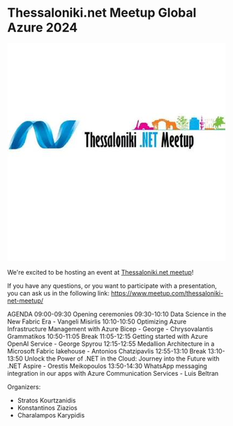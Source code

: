# Thessaloniki.net Meetup Global Azure 2024

![Thessaloniki.net](logo.png)

We're excited to be hosting an event at [Thessaloniki.net meetup]([https://globalazure.net/this-is-just-a-sample-link/](https://www.meetup.com/thessaloniki-net-meetup/))!

If you have any questions, or you want to participate with a presentation, you can ask us in the following link:
https://www.meetup.com/thessaloniki-net-meetup/

AGENDA
09:00-09:30 Opening ceremonies
09:30-10:10 Data Science in the New Fabric Era - Vangeli Misirlis
10:10-10:50 Optimizing Azure Infrastructure Management with Azure Bicep - George - Chrysovalantis Grammatikos
10:50-11:05 Break
11:05-12:15 Getting started with Azure OpenAI Service - George Spyrou
12:15-12:55 Medallion Architecture in a Microsoft Fabric lakehouse - Antonios Chatzipavlis
12:55-13:10 Break
13:10-13:50 Unlock the Power of .NET in the Cloud: Journey into the Future with .NET Aspire - Orestis Meikopoulos
13:50-14:30 WhatsApp messaging integration in our apps with Azure Communication Services - Luis Beltran


Organizers: 

* Stratos Kourtzanidis 
* Konstantinos Ziazios 
* Charalampos Karypidis
